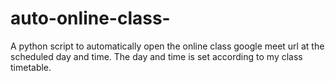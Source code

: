 # auto-online-class-
A python script to automatically open the online class google meet url at the scheduled day and time. The day and time is set according to my class timetable.
